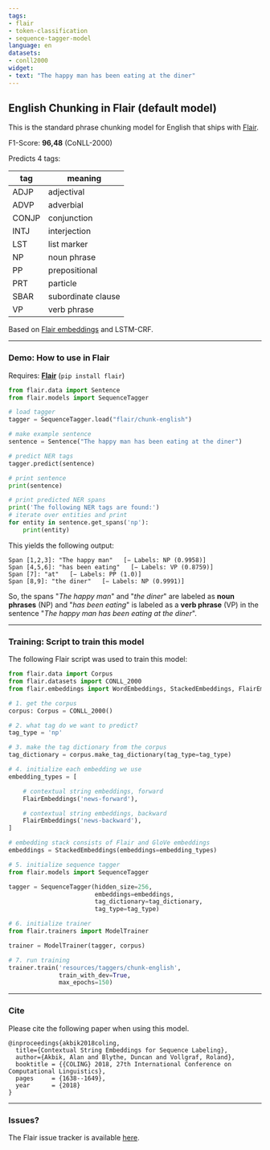 ```yaml
---
tags:
- flair
- token-classification
- sequence-tagger-model
language: en
datasets:
- conll2000
widget:
- text: "The happy man has been eating at the diner"
---
```


## English Chunking in Flair (default model)

This is the standard phrase chunking model for English that ships with [Flair](https://github.com/flairNLP/flair/).

F1-Score: **96,48** (CoNLL-2000)

Predicts 4 tags:

| **tag**                        | **meaning** |
|---------------------------------|-----------|
| ADJP     | adjectival |
| ADVP     | adverbial |
| CONJP     | conjunction |
| INTJ     | interjection |
| LST     | list marker |
| NP     | noun phrase |
| PP     | prepositional |
| PRT     | particle |
| SBAR      | subordinate clause |
| VP      | verb phrase |

Based on [Flair embeddings](https://www.aclweb.org/anthology/C18-1139/) and LSTM-CRF.

---

### Demo: How to use in Flair

Requires: **[Flair](https://github.com/flairNLP/flair/)** (`pip install flair`)

```python
from flair.data import Sentence
from flair.models import SequenceTagger

# load tagger
tagger = SequenceTagger.load("flair/chunk-english")

# make example sentence
sentence = Sentence("The happy man has been eating at the diner")

# predict NER tags
tagger.predict(sentence)

# print sentence
print(sentence)

# print predicted NER spans
print('The following NER tags are found:')
# iterate over entities and print
for entity in sentence.get_spans('np'):
    print(entity)

```

This yields the following output:
```
Span [1,2,3]: "The happy man"   [− Labels: NP (0.9958)]
Span [4,5,6]: "has been eating"   [− Labels: VP (0.8759)]
Span [7]: "at"   [− Labels: PP (1.0)]
Span [8,9]: "the diner"   [− Labels: NP (0.9991)]

```

So, the spans "*The happy man*" and "*the diner*" are labeled as **noun phrases** (NP) and "*has been eating*" is labeled as a **verb phrase** (VP) in the sentence "*The happy man has been eating at the diner*". 


---

### Training: Script to train this model

The following Flair script was used to train this model: 

```python
from flair.data import Corpus
from flair.datasets import CONLL_2000
from flair.embeddings import WordEmbeddings, StackedEmbeddings, FlairEmbeddings

# 1. get the corpus
corpus: Corpus = CONLL_2000()

# 2. what tag do we want to predict?
tag_type = 'np'

# 3. make the tag dictionary from the corpus
tag_dictionary = corpus.make_tag_dictionary(tag_type=tag_type)

# 4. initialize each embedding we use
embedding_types = [

    # contextual string embeddings, forward
    FlairEmbeddings('news-forward'),

    # contextual string embeddings, backward
    FlairEmbeddings('news-backward'),
]

# embedding stack consists of Flair and GloVe embeddings
embeddings = StackedEmbeddings(embeddings=embedding_types)

# 5. initialize sequence tagger
from flair.models import SequenceTagger

tagger = SequenceTagger(hidden_size=256,
                        embeddings=embeddings,
                        tag_dictionary=tag_dictionary,
                        tag_type=tag_type)

# 6. initialize trainer
from flair.trainers import ModelTrainer

trainer = ModelTrainer(tagger, corpus)

# 7. run training
trainer.train('resources/taggers/chunk-english',
              train_with_dev=True,
              max_epochs=150)
```



---

### Cite

Please cite the following paper when using this model.

```
@inproceedings{akbik2018coling,
  title={Contextual String Embeddings for Sequence Labeling},
  author={Akbik, Alan and Blythe, Duncan and Vollgraf, Roland},
  booktitle = {{COLING} 2018, 27th International Conference on Computational Linguistics},
  pages     = {1638--1649},
  year      = {2018}
}
```

---

### Issues?

The Flair issue tracker is available [here](https://github.com/flairNLP/flair/issues/).
